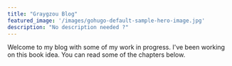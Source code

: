```yaml
---
title: "Graygzou Blog"
featured_image: '/images/gohugo-default-sample-hero-image.jpg'
description: "No description needed ?"
---
```

Welcome to my blog with some of my work in progress. I've been working on this book idea. You can read some of the chapters below.
